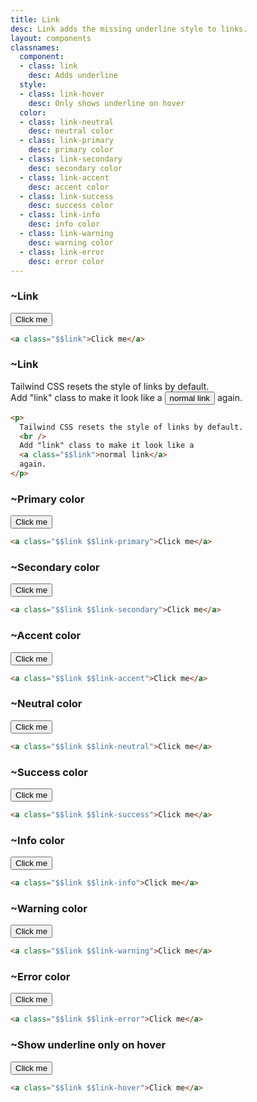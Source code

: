 ```yaml
---
title: Link
desc: Link adds the missing underline style to links.
layout: components
classnames:
  component:
  - class: link
    desc: Adds underline
  style:
  - class: link-hover
    desc: Only shows underline on hover
  color:
  - class: link-neutral
    desc: neutral color
  - class: link-primary
    desc: primary color
  - class: link-secondary
    desc: secondary color
  - class: link-accent
    desc: accent color
  - class: link-success
    desc: success color
  - class: link-info
    desc: info color
  - class: link-warning
    desc: warning color
  - class: link-error
    desc: error color
---
```


<script>
  import Component from "$components/Component.svelte"
</script>

### ~Link
<button class="link">Click me</button>

```html
<a class="$$link">Click me</a>
```


### ~Link
<p>Tailwind CSS resets the style of links by default.
  <br/>
  Add "link" class to make it look like a
  <button class="link">normal link</button> again.
</p>

```html
<p>
  Tailwind CSS resets the style of links by default.
  <br />
  Add "link" class to make it look like a
  <a class="$$link">normal link</a>
  again.
</p>
```


### ~Primary color
<button class="link link-primary">Click me</button>

```html
<a class="$$link $$link-primary">Click me</a>
```


### ~Secondary color
<button class="link link-secondary">Click me</button>

```html
<a class="$$link $$link-secondary">Click me</a>
```


### ~Accent color
<button class="link link-accent">Click me</button>

```html
<a class="$$link $$link-accent">Click me</a>
```


### ~Neutral color
<button class="link link-neutral">Click me</button>

```html
<a class="$$link $$link-neutral">Click me</a>
```


### ~Success color
<button class="link link-success">Click me</button>

```html
<a class="$$link $$link-success">Click me</a>
```


### ~Info color
<button class="link link-info">Click me</button>

```html
<a class="$$link $$link-info">Click me</a>
```


### ~Warning color
<button class="link link-warning">Click me</button>

```html
<a class="$$link $$link-warning">Click me</a>
```


### ~Error color
<button class="link link-error">Click me</button>

```html
<a class="$$link $$link-error">Click me</a>
```


### ~Show underline only on hover
<button class="link link-hover">Click me</button>

```html
<a class="$$link $$link-hover">Click me</a>
```
